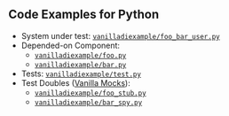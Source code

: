 Code Examples for Python
------------------------

* System under test: [`vanilladiexample/foo_bar_user.py`](./example/vanilladiexample/foo_bar_user.py)
* Depended-on Component:
    * [`vanilladiexample/foo.py`](./example/vanilladiexample/foo.py)
    * [`vanilladiexample/bar.py`](./example/vanilladiexample/bar.py)
* Tests: [`vanilladiexample/test.py`](./example/vanilladiexample/test.py)
* Test Doubles ([Vanilla Mocks](https://github.com/vanilla-manifesto/vanilla-mock-manifesto)):
    * [`vanilladiexample/foo_stub.py`](./example/vanilladiexample/foo_stub.py)
    * [`vanilladiexample/bar_spy.py`](./example/vanilladiexample/bar_spy.py)
